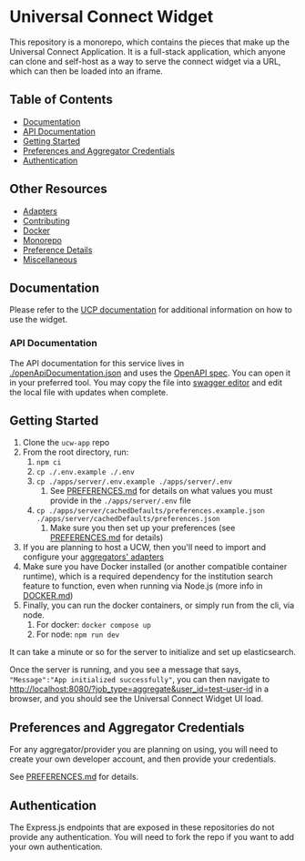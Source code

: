 # Universal Connect Widget

This repository is a monorepo, which contains the pieces that make up the Universal Connect Application. It is a full-stack
application, which anyone can clone and self-host as a way to serve the connect widget via a URL, which can then be loaded
into an iframe.

## Table of Contents

- [Documentation](#documentation)
- [API Documentation](#api-documentation)
- [Getting Started](#getting-started)
- [Preferences and Aggregator Credentials](#preferences-and-aggregator-credentials)
- [Authentication](#authentication)

## Other Resources

- [Adapters](ADAPTERS.md)
- [Contributing](CONTRIBUTING.md)
- [Docker](DOCKER.md)
- [Monorepo](MONOREPO.md)
- [Preference Details](PREFERENCES.md)
- [Miscellaneous](MISC.md)

## Documentation

Please refer to the [UCP documentation](https://universalconnectproject.org/docs/introduction) for additional information on how to use the widget.

### API Documentation

The API documentation for this service lives in [./openApiDocumentation.json](./openApiDocumentation.json) and uses the [OpenAPI spec](https://swagger.io/specification/). You can open it in your preferred tool. You may copy the file into [swagger editor](https://editor.swagger.io/) and edit the local file with updates when complete.

## Getting Started

1. Clone the `ucw-app` repo
1. From the root directory, run:
   1. `npm ci`
   1. `cp ./.env.example ./.env`
   1. `cp ./apps/server/.env.example ./apps/server/.env`
      1. See [PREFERENCES.md](PREFERENCES.md) for details on what values you must provide in the `./apps/server/.env` file
   1. `cp ./apps/server/cachedDefaults/preferences.example.json ./apps/server/cachedDefaults/preferences.json`
      1. Make sure you then set up your preferences (see [PREFERENCES.md](PREFERENCES.md) for details)
1. If you are planning to host a UCW, then you'll need to import and configure your [aggregators' adapters](ADAPTERS.md)
1. Make sure you have Docker installed (or another compatible container runtime), which is a required dependency for the institution search feature to function, even when running via Node.js (more info in [DOCKER.md](DOCKER.md))
1. Finally, you can run the docker containers, or simply run from the cli, via node.
   1. For docker: `docker compose up`
   1. For node: `npm run dev`

It can take a minute or so for the server to initialize and set up elasticsearch.

Once the server is running, and you see a message that says, `"Message":"App initialized successfully"`, you can then navigate to [http://localhost:8080/?job_type=aggregate&user_id=test-user-id](http://localhost:8080/?job_type=aggregate&user_id=test-user-id) in a browser, and you should see the Universal Connect Widget UI load.

## Preferences and Aggregator Credentials

For any aggregator/provider you are planning on using, you will need to create your own developer account, and then provide your credentials.

See [PREFERENCES.md](PREFERENCES.md) for details.

## Authentication

The Express.js endpoints that are exposed in these repositories do not provide any authentication. You will need to fork the repo if you want to add your own authentication.
